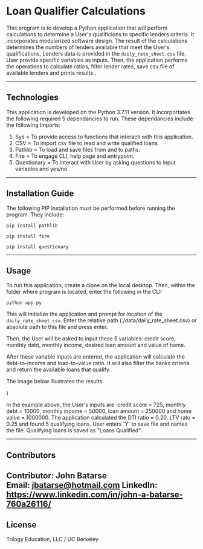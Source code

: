 # Loan Qualifier Calculations

This program is to develop a Python application that will perform calculations to determine a User's qualificions to specific lenders criteria. It incorporates modularized software design. The result of the calculations determines the numbers of lenders available that meet the User's qualifications. Lenders data is provided in the ```daily_rate_sheet.csv``` file. User provide specific variables as inputs. Then, the application performs the operations to calculate ratios, filter lender rates, save csv file of available lenders and prints results .

---

## Technologies

This application is developed on the Python 3.7.11 version. It incorportates the following required 5 dependancies to run. These dependancies include the following Imports:

1. Sys = To provide access to functions that interacti with this application.
2. CSV  = To import csv file to read and write qualified loans.
3. Pathlib = To load and save files from and to paths.
4. Fire = To engage CLI, help page and entrypoint.
5. Questionary = To interact with User by asking questions to input variables and yes/no.

---

## Installation Guide

The following PIP installation must be performed before running the program. They include:

```pip install pathlib```

```pip install fire```

```pip install questionary```


---

## Usage

To run this application, create a clone on the local desktop. Then, within the folder where program is located, enter the following in the CLI:

```python app.py```

This will initialize the application and prompt for location of the ```daily_rate_sheet.csv```. Enter the relative path (./data/daily_rate_sheet.csv) or absolute path to this file and press enter. 

Then, the User will be asked to input these 5 variables: credit score, monthly debt, monthly income, desired loan amount and value of home.

After these variable inputs are entered, the application will calculate the debt-to-income and loan-to-value ratio. It will also filter the banks criteria and return the available loans that qualify.

The image below illustrates the results:

![<ScreenShot>](<Python app.py Screen Shot .png>))

In the example above, the User's inputs are: credit score = 725, monthly debt = 10000, monthly income = 50000, loan amount = 250000 and home value = 1000000. The application calculated the DTI ratio = 0.20, LTV rato = 0.25 and found 5 qualifying loans. User enters 'Y' to save file and names the file. Qualifying loans is saved as "Loans Qualified".

---

## Contributors

Contributor: John Batarse  
Email: jbatarse@hotmail.com
LinkedIn: https://www.linkedin.com/in/john-a-batarse-760a26116/
---

## License

Trilogy Education, LLC / UC Berkeley
